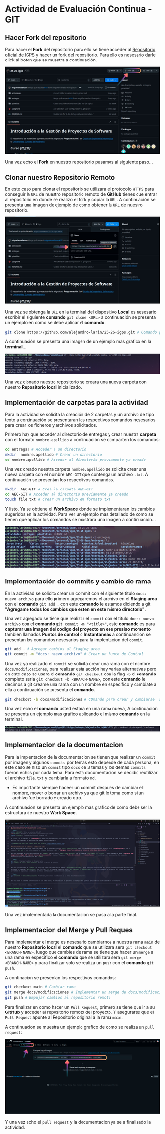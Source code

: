 # Actividad de Evaluación Continua - GIT
## Hacer Fork del repositorio
Para hacer el **Fork** del repositorio para ello se tiene acceder al [Repositorio oficial de IGPS](https://github.com/miguelancabezon/25-26-igps) y hacer un fork del repositorio. Para ello es nesesario darle click al boton que se muestra a continuación.

![Fork button in github](./img/fork-in-github.jpg)

Una vez echo el **Fork** en nuestro repositorio pasamos al siguiente paso...

## Clonar nuestro Repositorio Remoto
En este caso para clonar el repositorio se utilizara  el protocolo `HTTPS` para conseguir la  `URL` de nuestro repositorio  remoto de **GitHub** tienes que entrar al repositorio en donde se realizo el fork y copiar la `URL`. A continuación se presenta una imagen de ejemplo de como obtener la `URL` de nuestro repositorio.

![Fork button in github](./img/url-btn.jpg)

Una vez se obtenga la `URL` en la terminal del dispositivo **Local** es nesesario escribir el siguiente **comando** `git clone <URL>` a continuación se presenta un ejemplo en como se debe aplicar el **comando**.

```bash
git clone https://github.com/alejandro-larin/25-26-igps.git # Comando para clonar el repositorio remoto.
```
A continuación se presenta una imagen de un ejemplo mas grafico en la **terminal**...

![Git clone button in Github](./img/git-clone.jpg)

Una vez clonado nuestro repositorio se creara una nueva carpeta con nuestro **Repositorio local** inicializado.

## Implementación de carpetas para la actividad
Para la actividad se solicita la creación de 2 carpetas y un archivo de tipo texto a continuación se presentaran los respectivos comandos nesesarios para crear los ficheros y archivos solicitados.

Primero hay que acceder al directorio de entregas y crear nuestra **carpeta** con el formato `nombre.apellido` a continuación se comparten los comandos:

```bash
cd entregas # Acceder a un directorio
mkdir  nombre.apellido # Crear un directorio
cd nombre.apellido # Acceder al directorio previamente ya creado
```

Una vez creado nuestra carpeta `nombre.apellido` se solicita crear una nueva carpeta con el nombre `AEC-GIT` que contenga un archivo `.txt`. A continuación se presentan los respectivos comandos.

```bash
mkdir  AEC-GIT # Crea la carpeta AEC-GIT
cd AEC-GIT # Acceder al directorio previamente ya creado
touch file.txt # Crear un archivo en formato txt
```
Y  listo. Ya se obtiene el **WorkSpace** donde se implementaran los cambios sugeridos en la actividad. Para ver un ejemplo mas detallado de como se tienen que aplicar los comandos se mostrara una imagen a continuación...

![Commands of shell for create dirs and files](./img/commands-shell.jpg)

## Implementación de commits y cambio de rama
En la actividad se solicita crear un commit con el siguiente titulo `docs: nuevo archivo` para ello primero agregaremos el archivo en el **Staging area** con el **comando** `git add .` con este **comando** le estamos diciendo a git **"Agregame todos los cambios que esten en este mismo directorio"**.

Una vez agregado se tiene que realizar el `commit` con el titulo `docs: nuevo archivo` con el **comando** `git commit -m "<title>"`, este **comando** es para **capturar una imagen del codigo del proyecto en ese presiso momento** tambien llamados **Puntos de control** o **Instantaneas**  a continuancion se presentan los comandos nesesarios para la implentacion del `commit`.

```bash
git add . # Agregar cambios al Staging area
git commit -m "docs: nuevo archivo" # Crear un Punto de Control
```

Una vez ya realizado el `commit` se solicita crear una rama con el nombre `docs/modificaciones`, para realizar esta acción hay varias alternativas pero en este caso se usara el **comando** `git checkout` con la flag `-b` el **comando** completo seria `git checkout -b <BRANCH-NAME>`, con este **comando** le decimos a git creame una rama con un nombre en especifico y cambiate a ella a continuación se presenta el **comando**.

```bash
git checkout -b docs/modificaciones # COmando para crear y cambiarse  a la rama docs/modificaciones
```

Una vez echo el **comando** usted estara en una rama nueva, A continuacion se presenta un ejemplo mas grafico aplicando el mismo **comando** en la terminal.

![Create and change branch exemple](./img/git-checkout.jpg)
 
## Implementacion de la documentacion
Para la implentacion de la documentacion se tienen que realizar un `commit` por imagen y algunos `commits` por temas esto depende de cada persona, en este caso se hiso un `commit` tipo `docs` de 3 temas y los demas `commits` fueron echos por cada tema. Para esta documentacion se decidio reutilizar el archivo `file.txt` y cambiarla a formato `md`.

- Es importante siempre haceer un commit despues de cambiar el nombre, mover o borrar un archivo ya que git lo toma como si un archivo fue borrado y creado otro.

A continuacion se presenta un ejemplo mas grafico de como debe ser la estructura de  nuestro **Work Space**.

![Vscode Exemple](./img/vscode-exemple.jpg)
 
Una vez implementada la documentacion se pasa a la parte final.

## Implementacion del Merge y Pull Reques
Para implementar el merge es nesesario cambiarnos a nuestra rama `main` de nuestro **Repositorio local**  el **comando** que se utilizara sera `git checkout <BRANCH-NAME>`, luego que cambies de rama se tiene que hacer un `merge` a una rama en especifico el **comando** que se utilizara sera `git merge <BRANCH-NAME>` y para finalizar solo se realiza un `push` con el **comando** `git push`.

A continacion se presentan los respectivos comandos:

```bash
git checkout main # Cambiar rama
git merge docs/modificaciones # Implementar un merge de docs/modificaciones a main
git push # Empujar cambios al repositorio remoto
```

Para finalizar en como hacer un `Pull Request`, primero se tiene que ir a su **GitHub** y acceder al repositorio remoto del proyecto. Y asegurarse que el `Pull Request` apunte al Repositorio original a la rama `main`.

A continuacion se muestra un ejemplo grafico de como se realiza un `pull request`:

![Pull request Exemple](./img/pull-request.jpg)


Y una vez echo el `pull request` y la documentacion ya se a finalizado la actividad.
